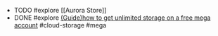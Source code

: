 - TODO #explore [[Aurora Store]]
- DONE #explore [(Guide)how to get unlimited storage on a free mega account](https://www.reddit.com/r/Piracy/comments/ffrkf3/guidehow_to_get_unlimited_storage_on_a_free_mega/) #cloud-storage #mega
